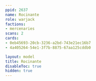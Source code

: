 ```yaml
---
ppid: 2637
name: Rocinante
role: warjack
factions:
- mercenaries
scans: 2
cards:
- 0eb45693-20cb-3236-a2bd-743e21ec16b7
- 4a405264-54e1-3f7b-8875-67aa125cddb0

layout: model
title: Rocinante
disableToc: true
hidden: true
---
```

